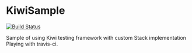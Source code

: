 KiwiSample 
==========
[![Build Status](https://travis-ci.org/somedev/KiwiSample.svg?branch=master)](https://travis-ci.org/somedev/KiwiSample)  

Sample of using Kiwi testing framework with custom Stack implementation   
Playing with travis-ci.
